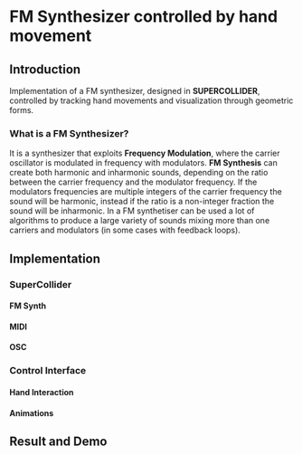 # FM Synthesizer controlled by hand movement
## Introduction
Implementation of a FM synthesizer, designed in **SUPERCOLLIDER**, controlled by tracking hand movements and visualization through geometric forms. 

### What is a FM Synthesizer?
It is a synthesizer that exploits **Frequency Modulation**, where the carrier oscillator is modulated in frequency with modulators. **FM Synthesis** can create both harmonic and inharmonic sounds, depending on the ratio between the carrier frequency and the modulator frequency. If the modulators frequencies are multiple integers of the carrier frequency the sound will be harmonic, instead if the ratio is a non-integer fraction the sound will be inharmonic. In a FM synthetiser can be used a lot of algorithms to produce a large variety of sounds mixing more than one carriers and modulators (in some cases with feedback loops).
## Implementation

### SuperCollider
#### FM Synth
#### MIDI
#### OSC

### Control Interface
#### Hand Interaction
#### Animations

## Result and Demo


